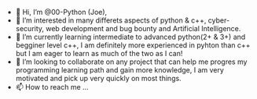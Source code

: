 - 👋 Hi, I’m @00-Python (Joe),
- 👀 I’m interested in many differets aspects of python & c++, cyber-security, web development and bug bounty and Artificial Intelligence.
- 🌱 I’m currently learning intermediate to advanced python(2+ & 3+) and begginer level c++, I am definitely more experienced in pyhton than c++ but I am eager to learn as much of the two as I can!
- 💞️ I’m looking to collaborate on any project that can help me progres my programming learning path and gain more knowledge, I am very motivated and pick up very quickly on most things.
- 📫 How to reach me ...

<!---
00zerozero-dev/00zerozero-dev is a ✨ special ✨ repository because its `README.md` (this file) appears on your GitHub profile.
You can click the Preview link to take a look at your changes.
--->

<!--
**00-Python/00-Python** is a ✨ _special_ ✨ repository because its `README.md` (this file) appears on your GitHub profile.

Here are some ideas to get you started:

- 🔭 I’m currently working on ...
- 🌱 I’m currently learning ...
- 👯 I’m looking to collaborate on ...
- 🤔 I’m looking for help with ...
- 💬 Ask me about ...
- 📫 How to reach me: ...
- 😄 Pronouns: ...
- ⚡ Fun fact: ...
-->
